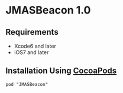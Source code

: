 # JMASBeacon 1.0

## Requirements
* Xcode6 and later
* iOS7 and later

## Installation Using [CocoaPods](http://cocoapods.org)

    pod "JMASBeacon"





